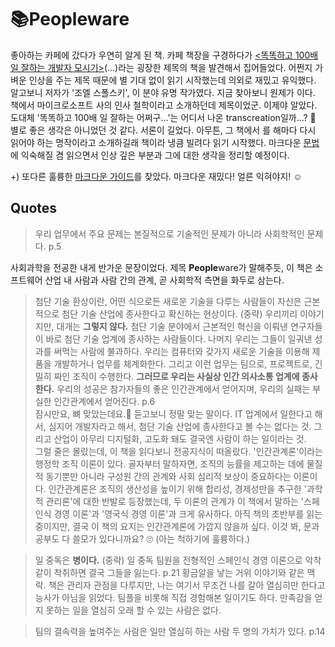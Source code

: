 # :books:Peopleware
좋아하는 카페에 갔다가 우연히 알게 된 책. 카페 책장을 구경하다가 [<똑똑하고 100배 일 잘하는 개발자 모시기>](https://www.aladin.co.kr/shop/wproduct.aspx?ItemId=979411)(...)라는 굉장한 제목의 책을 발견해서 집어들었다. 어쩐지 가벼운 인상을 주는 제목 때문에 별 기대 없이 읽기 시작했는데 의외로 재밌고 유익했다. 알고보니 저자가 '조엘 스폴스키', 이 분야 유명 작가였다. 지금 찾아보니 원제가 <Smart and Gets things done>이다. 책에서 마이크로소프트 사의 인사 철학이라고 소개하던데 제목이었군. 이제야 알았다. 도대체 '똑똑하고 100배 일 잘하는 어쩌구...'는 어디서 나온 transcreation일까...? 🤔 별로 좋은 생각은 아니었던 것 같다. 서론이 길었다. 아무튼, 그 책에서 <Peopleware>를 해마다 다시 읽어야 하는 명작이라고 소개하길래 책이라 냉큼 빌려다 읽기 시작했다. 마크다운 [문법](https://guides.github.com/features/mastering-markdown/)에 익숙해질 겸 읽으면서 인상 깊은 부분과 그에 대한 생각을 정리할 예정이다.  

+) 또다른 훌륭한 [마크다운 가이드](https://www.markdownguide.org/basic-syntax)를 찾았다. 
  마크다운 재밌다! 얼른 익혀야지! ☺️ 
<br/>

## Quotes

> 우리 업무에서 주요 문제는 본질적으로 기술적인 문제가 아니라 사회학적인 문제다. p.5    

사회과학을 전공한 내게 반가운 문장이었다. 제목 **People**ware가 말해주듯, 이 책은 소프트웨어 산업 내 사람과 사람 간의 관계, 곧 사회학적 측면을 화두로 삼는다.<br/>
    
> 첨단 기술 환상이란, 어떤 식으로든 새로운 기술을 다루는 사람들이 자신은 근본적으로 첨단 기술 산업에 종사한다고 확신하는 현상이다.
> (중략) 우리끼리 이야기지만, 대개는 **그렇지 않다.** 첨단 기술 분야에서 근본적인 혁신을 이뤄낸 연구자들이 바로 첨단 기술 업계에 종사하는 
> 사람들이다. 나머지 우리는 그들이 일궈낸 성과를 써먹는 사람에 불과하다. 우리는 컴퓨터와 갖가지 새로운 기술을 이용해 제품을 개발하거나 
> 업무를 체계화한다. 그리고 이런 업무는 팀으로, 프로젝트로, 긴밀히 짜인 조직이 수행한다. **그러므로 우리는 사실상 인간 의사소통 업계에 종사한다.** 우리의 성공은 참가자들의 좋은 인간관계에서 얻어지며, 우리의 실패는 부실한 인간관계에서 얻어진다. p.6<br/>
    잠시만요, 뼈 맞았는데요.🦴 듣고보니 정말 맞는 말이다. IT 업계에서 일한다고 해서, 심지어 개발자라고 해서, 첨단 기술 산업에 종사한다고 볼 수는 없다는 것. 그리고 산업이 아무리 디지털화, 고도화 돼도 결국엔 사람이 하는 일이라는 것. <br/>
    그럴 줄은 몰랐는데, 이 책을 읽다보니 전공지식이 떠올랐다. '인간관계론'이라는 행정학 조직 이론이 있다. 골자부터 말하자면, 조직의 능률을 제고하는 데에 물질적 동기뿐만 아니라 구성원 간의 관계와 사회 심리적 보상이 중요하다는 이론이다. 인간관계론은 조직의 생산성을 높이기 위해 합리성, 경제성만을 추구한 '과학적 관리론'에 대한 반발로 등장했는데, 두 이론의 관계가 이 책에서 말하는 '스페인식 경영 이론'과 '영국식 경영 이론'과 크게 유사하다. 아직 책의 초반부를 읽는 중이지만, 결국 이 책의 요지는 인간관계론에 가깝지 않을까 싶다. 이것 봐, 문과 공부도 다 쓸모가 있다니까요? 🙄 (아는 척하기에 훌륭하다.)<br/>
    
> 일 중독은 **병이다.** (중략) 일 중독 팀원을 전형적인 스페인식 경영 이론으로 악착같이 착취하면 결국 그들을 잃는다. p.21
    황금알을 낳는 거위 이야기와 같은 맥락. 책은 관리자 관점을 다루지만, 나는 여기서 무조건 나를 갈아 열심히만 한다고 능사가 아님을 읽었다. 팀플을 비롯해 직접 경험해본 일이기도 하다. 만족감을 얻지 못하는 일을 열심히 오래 할 수 있는 사람은 없다. <br/>
    
> 팀의 결속력을 높여주는 사람은 일만 열심히 하는 사람 두 명의 가치가 있다. p.14

